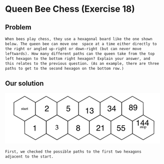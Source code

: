 
# Queen Bee Chess (Exercise 18)

## Problem 

    When bees play chess, they use a hexagonal board like the one shown below. The queen bee can move one  space at a time either directly to the right or angled up-right or down-right (but can never move leftwards). How many different paths can the queen take from the top left hexagon to the bottom right hexagon? Explain your answer, and this relates to the previous question. (As an example, there are three paths to get to the second hexagon on the bottom row.)

## Our solution

<img src = "../resources/BEECALC.png"> </img>

    First, we checked the possible paths to the first two hexagons adjacent to the start. 
